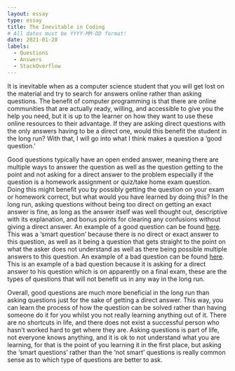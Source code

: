 ```yaml
---
layout: essay
type: essay
title: The Inevitable in Coding
# All dates must be YYYY-MM-DD format!
date: 2021-01-28
labels:
  - Questions
  - Answers
  - StackOverflow
---
```



It is inevitable when as a computer science student that you will get lost on the material and try to search for answers online rather than asking questions. The benefit of computer programming is that there are online communities that are actually ready, willing, and accessible to give you the help you need, but it is up to the learner on how they want to use these online resources to their advantage. If they are asking direct questions with the only answers having to be a direct one, would this benefit the student in the long run? With that, I will go into what I think makes a question a ‘good question.’
 
Good questions typically have an open ended answer, meaning there are multiple ways to answer the question as well as the question getting to the point and not asking for a direct answer to the problem especially if the question is a homework assignment or quiz/take home exam question. Doing this might benefit you by possibly getting the question on your exam or homework correct, but what would you have learned by doing this? In the long run, asking questions without being too direct on getting an exact answer is fine, as long as the answer itself was well thought out, descriptive with its explanation, and bonus points for clearing any confusions without giving a direct answer. An example of a good question can be found [here](https://stackoverflow.com/questions/322715/when-to-use-linkedlist-over-arraylist-in-java). This was a ‘smart question’ because there is no direct or exact answer to this question, as well as it being a question that gets straight to the point on what the asker does not understand as well as there being possible multiple answers to this question. An example of a bad question can be found [here](https://stackoverflow.com/questions/43914463/studying-for-final). This is an example of a bad question because it is asking for a direct answer to his question which is on apparently on a final exam, these are the types of questions that will not benefit us in any way in the long run.

Overall, good questions are much more beneficial in the long run than asking questions just for the sake of getting a direct answer. This way, you can learn the process of how the question can be solved rather than having someone do it for you whilst you not really learning anything out of it. There are no shortcuts in life, and there does not exist a successful person who hasn’t worked hard to get where they are. Asking questions is part of life, not everyone knows anything, and it is ok to not understand what you are learning, for that is the point of you learning it in the first place, but asking the ‘smart questions’ rather than the ‘not smart’ questions is really common sense as to which type of questions are better to ask.
